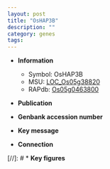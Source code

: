 ```yaml
---
layout: post
title: "OsHAP3B"
description: ""
category: genes
tags: 
---
```


* **Information**  
    + Symbol: OsHAP3B  
    + MSU: [LOC_Os05g38820](http://rice.uga.edu/cgi-bin/ORF_infopage.cgi?orf=LOC_Os05g38820)  
    + RAPdb: [Os05g0463800](http://rapdb.dna.affrc.go.jp/viewer/gbrowse_details/irgsp1?name=Os05g0463800)  

* **Publication**  

* **Genbank accession number**  

* **Key message**  

* **Connection**  

[//]: # * **Key figures**  


